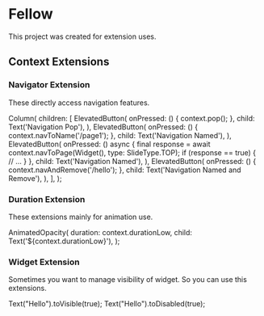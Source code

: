 # Fellow

This project was created for extension uses.

## Context Extensions

### Navigator Extension

These directly access navigation features.

Column(
  children: [
    ElevatedButton(
      onPressed: () {
        context.pop();
      },
      child: Text('Navigation Pop'),
    ),
    ElevatedButton(
      onPressed: () {
        context.navToName('/page1');
      },
      child: Text('Navigation Named'),
    ),
    ElevatedButton(
      onPressed: () async {
        final response = await context.navToPage(Widget(), type: SlideType.TOP);
        if (response == true) {
          // ...
        }
      },
      child: Text('Navigation Named'),
    ),
    ElevatedButton(
      onPressed: () {
        context.navAndRemove('/hello');
      },
      child: Text('Navigation Named and Remove'),
    ),
  ],
);

### Duration Extension 

These extensions mainly for animation use.

AnimatedOpacity(
  duration: context.durationLow,
  child: Text('${context.durationLow}'),
);


### Widget Extension

Sometimes you want to manage visibility of widget. So you can use this extensions.

Text("Hello").toVisible(true);
Text("Hello").toDisabled(true);
